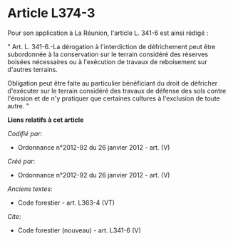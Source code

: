 # Article L374-3

Pour son application à La Réunion, l'article L. 341-6 est ainsi rédigé :

" Art. L. 341-6.-La dérogation à l'interdiction de défrichement peut être subordonnée à la conservation sur le terrain
considéré des réserves boisées nécessaires ou à l'exécution de travaux de reboisement sur d'autres terrains.

Obligation peut être faite au particulier bénéficiant du droit de défricher d'exécuter sur le terrain considéré des travaux
de défense des sols contre l'érosion et de n'y pratiquer que certaines cultures à l'exclusion de toute autre. "

**Liens relatifs à cet article**

_Codifié par_:

  - Ordonnance n°2012-92 du 26 janvier 2012 - art. (V)

_Créé par_:

  - Ordonnance n°2012-92 du 26 janvier 2012 - art. (V)

_Anciens textes_:

  - Code forestier - art. L363-4 (VT)

_Cite_:

  - Code forestier (nouveau) - art. L341-6 (V)

